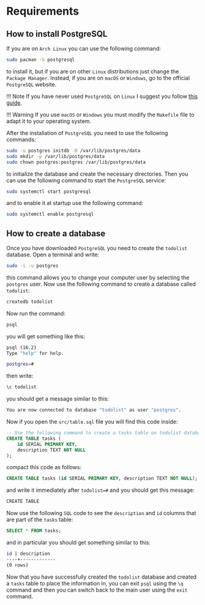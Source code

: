 # Requirements

## How to install PostgreSQL

If you are on `Arch Linux` you can use the following command:

```bash
sudo pacman -S postgresql
```

to install it, but if you are on other `Linux` distributions just change the `Package Manager`. Instead, if you are on `macOS` or `Windows`, go to the official `PostgreSQL` website.

!!! Note
    If you have never used `PostgreSQL` on `Linux` I suggest you follow [this guide](https://wiki.archlinux.org/title/PostgreSQL).

!!! Warning
    If you use `macOS` or `Windows` you must modify the `Makefile` file to adapt it to your operating system.

After the installation of `PostgreSQL` you need to use the following commands:

```bash
sudo -u postgres initdb -D /var/lib/postgres/data
sudo mkdir -p /var/lib/postgres/data
sudo chown postgres:postgres /var/lib/postgres/data
```

to initialize the database and create the necessary directories. Then you can use the following command to start the `PostgreSQL` service:

```bash
sudo systemctl start postgresql
```

and to enable it at startup use the following command:

```bash
sudo systemctl enable postgresql
```

## How to create a database

Once you have downloaded `PostgreSQL` you need to create the `todolist` database. Open a terminal and write:

```bash
sudo -i -u postgres
```

this command allows you to change your computer user by selecting the `postgres` user. Now use the following command to create a database called `todolist`:

```bash
createdb todolist
```

Now run the command:

```bash
psql
```

you will get something like this:

```bash
psql (16.2)
Type "help" for help.

postgres=#
```

then write:

```bash
\c todolist
```
you should get a message similar to this:

```bash
You are now connected to database "todolist" as user "postgres".
```

Now if you open the `src/table.sql` file you will find this code inside:


```sql linenums="1"
-- Use the following command to create a tasks table on todolist database
CREATE TABLE tasks (
    id SERIAL PRIMARY KEY,
    description TEXT NOT NULL
);
```

compact this code as follows:

```sql linenums="1"
CREATE TABLE tasks (id SERIAL PRIMARY KEY, description TEXT NOT NULL);
```

and write it immediately after `todolist=#` and you should get this message:

```bash
CREATE TABLE
```

Now use the following `SQL` code to see the `description` and `id` columns that are part of the `tasks` table:

```sql
SELECT * FROM tasks;
```

and in particular you should get something similar to this:

```bash
id | description 
----+-------------
(0 rows)
```

Now that you have successfully created the `todolist` database and created a `tasks` table to place the information in, you can exit `psql` using the `\q` command and then you can switch back to the main user using the `exit` command.
